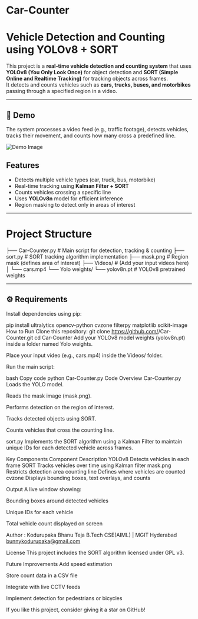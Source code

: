 # Car-Counter

#  Vehicle Detection and Counting using YOLOv8 + SORT

This project is a **real-time vehicle detection and counting system** that uses **YOLOv8 (You Only Look Once)** for object detection and **SORT (Simple Online and Realtime Tracking)** for tracking objects across frames.  
It detects and counts vehicles such as **cars, trucks, buses, and motorbikes** passing through a specified region in a video.

---

## 📸 Demo

The system processes a video feed (e.g., traffic footage), detects vehicles, tracks their movement, and counts how many cross a predefined line.

![Demo Image](mask.png)


##  Features

-  Detects multiple vehicle types (car, truck, bus, motorbike)
-  Real-time tracking using **Kalman Filter + SORT**
-  Counts vehicles crossing a specific line
-  Uses **YOLOv8n** model for efficient inference
-  Region masking to detect only in areas of interest

---

#  Project Structure

├── Car-Counter.py # Main script for detection, tracking & counting
├── sort.py # SORT tracking algorithm implementation
├── mask.png # Region mask (defines area of interest)
├── Videos/ # (Add your input videos here)
│ └── cars.mp4
└── Yolo weights/
└── yolov8n.pt # YOLOv8 pretrained weights


---

## ⚙️ Requirements

Install dependencies using pip:


pip install ultralytics opencv-python cvzone filterpy matplotlib scikit-image
How to Run
Clone this repository:
git clone https://github.com/<your-username>/Car-Counter.git
cd Car-Counter
Add your YOLOv8 model weights (yolov8n.pt) inside a folder named Yolo weights.

Place your input video (e.g., cars.mp4) inside the Videos/ folder.

Run the main script:

bash
Copy code
python Car-Counter.py
Code Overview
Car-Counter.py
Loads the YOLO model.

Reads the mask image (mask.png).

Performs detection on the region of interest.

Tracks detected objects using SORT.

Counts vehicles that cross the counting line.

sort.py
Implements the SORT algorithm using a Kalman Filter to maintain unique IDs for each detected vehicle across frames.

Key Components
Component	Description
YOLOv8	Detects vehicles in each frame
SORT	Tracks vehicles over time using Kalman filter
mask.png	Restricts detection area
counting line	Defines where vehicles are counted
cvzone	Displays bounding boxes, text overlays, and counts

 Output
A live window showing:

Bounding boxes around detected vehicles

Unique IDs for each vehicle

Total vehicle count displayed on screen

Author :
Kodurupaka Bhanu Teja
B.Tech CSE(AIML) | MGIT Hyderabad
bunnykodurupaka@gmail.com

License
This project includes the SORT algorithm licensed under GPL v3.

Future Improvements
Add speed estimation

Store count data in a CSV file

Integrate with live CCTV feeds

Implement detection for pedestrians or bicycles

If you like this project, consider giving it a star on GitHub!
